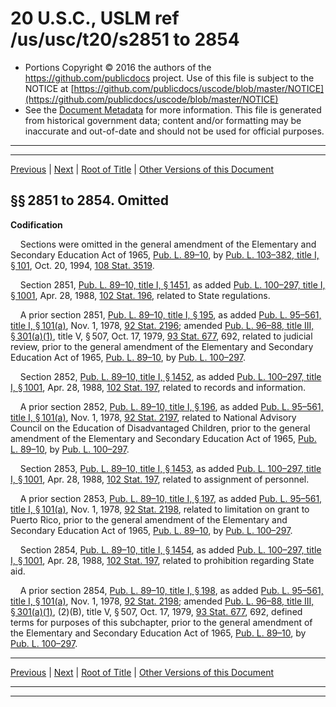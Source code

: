 ---
---

# 20 U.S.C., USLM ref /us/usc/t20/s2851 to 2854

* Portions Copyright © 2016 the authors of the https://github.com/publicdocs project.
  Use of this file is subject to the NOTICE at [https://github.com/publicdocs/uscode/blob/master/NOTICE](https://github.com/publicdocs/uscode/blob/master/NOTICE)
* See the [Document Metadata](././../../../../../../../..//README.md) for more information.
  This file is generated from historical government data; content and/or formatting may be inaccurate and out-of-date and should not be used for official purposes.

----------
----------

[Previous](./../../../../../../../..//us/usc/t20/ch47/schI/d1/ptF/spt2/m__us_usc_t20_ch47_schI_d1_ptF_spt2.md) | [Next](./../../../../../../../..//us/usc/t20/ch47/schI/d1/ptF/spt3/m__us_usc_t20_ch47_schI_d1_ptF_spt3.md) | [Root of Title](./../../../../../../../../) | [Other Versions of this Document](https://publicdocs.github.io/go/links?ns=uslm&ref=%2Fus%2Fusc%2Ft20%2Fs2851+to+2854)

## §§ 2851 to 2854. Omitted

 __Codification__ 

    Sections were omitted in the general amendment of the Elementary and Secondary Education Act of 1965, [Pub. L. 89–10][/us/pl/89/10], by [Pub. L. 103–382, title I, § 101][/us/pl/103/382/s101], Oct. 20, 1994, [108 Stat. 3519][/us/stat/108/3519].

    Section 2851, [Pub. L. 89–10, title I, § 1451][/us/pl/89/10/s1451], as added [Pub. L. 100–297, title I, § 1001][/us/pl/100/297/s1001], Apr. 28, 1988, [102 Stat. 196][/us/stat/102/196], related to State regulations.

    A prior section 2851, [Pub. L. 89–10, title I, § 195][/us/pl/89/10/s195], as added [Pub. L. 95–561, title I, § 101(a)][/us/pl/95/561/s101/a], Nov. 1, 1978, [92 Stat. 2196][/us/stat/92/2196]; amended [Pub. L. 96–88, title III, § 301(a)(1)][/us/pl/96/88/s301/a/1], title V, § 507, Oct. 17, 1979, [93 Stat. 677][/us/stat/93/677], 692, related to judicial review, prior to the general amendment of the Elementary and Secondary Education Act of 1965, [Pub. L. 89–10][/us/pl/89/10], by [Pub. L. 100–297][/us/pl/100/297].

    Section 2852, [Pub. L. 89–10, title I, § 1452][/us/pl/89/10/s1452], as added [Pub. L. 100–297, title I, § 1001][/us/pl/100/297/s1001], Apr. 28, 1988, [102 Stat. 197][/us/stat/102/197], related to records and information.

    A prior section 2852, [Pub. L. 89–10, title I, § 196][/us/pl/89/10/s196], as added [Pub. L. 95–561, title I, § 101(a)][/us/pl/95/561/s101/a], Nov. 1, 1978, [92 Stat. 2197][/us/stat/92/2197], related to National Advisory Council on the Education of Disadvantaged Children, prior to the general amendment of the Elementary and Secondary Education Act of 1965, [Pub. L. 89–10][/us/pl/89/10], by [Pub. L. 100–297][/us/pl/100/297].

    Section 2853, [Pub. L. 89–10, title I, § 1453][/us/pl/89/10/s1453], as added [Pub. L. 100–297, title I, § 1001][/us/pl/100/297/s1001], Apr. 28, 1988, [102 Stat. 197][/us/stat/102/197], related to assignment of personnel.

    A prior section 2853, [Pub. L. 89–10, title I, § 197][/us/pl/89/10/s197], as added [Pub. L. 95–561, title I, § 101(a)][/us/pl/95/561/s101/a], Nov. 1, 1978, [92 Stat. 2198][/us/stat/92/2198], related to limitation on grant to Puerto Rico, prior to the general amendment of the Elementary and Secondary Education Act of 1965, [Pub. L. 89–10][/us/pl/89/10], by [Pub. L. 100–297][/us/pl/100/297].

    Section 2854, [Pub. L. 89–10, title I, § 1454][/us/pl/89/10/s1454], as added [Pub. L. 100–297, title I, § 1001][/us/pl/100/297/s1001], Apr. 28, 1988, [102 Stat. 197][/us/stat/102/197], related to prohibition regarding State aid.

    A prior section 2854, [Pub. L. 89–10, title I, § 198][/us/pl/89/10/s198], as added [Pub. L. 95–561, title I, § 101(a)][/us/pl/95/561/s101/a], Nov. 1, 1978, [92 Stat. 2198][/us/stat/92/2198]; amended [Pub. L. 96–88, title III, § 301(a)(1)][/us/pl/96/88/s301/a/1], (2)(B), title V, § 507, Oct. 17, 1979, [93 Stat. 677][/us/stat/93/677], 692, defined terms for purposes of this subchapter, prior to the general amendment of the Elementary and Secondary Education Act of 1965, [Pub. L. 89–10][/us/pl/89/10], by [Pub. L. 100–297][/us/pl/100/297].

----------

[Previous](./../../../../../../../..//us/usc/t20/ch47/schI/d1/ptF/spt2/m__us_usc_t20_ch47_schI_d1_ptF_spt2.md) | [Next](./../../../../../../../..//us/usc/t20/ch47/schI/d1/ptF/spt3/m__us_usc_t20_ch47_schI_d1_ptF_spt3.md) | [Root of Title](./../../../../../../../../) | [Other Versions of this Document](https://publicdocs.github.io/go/links?ns=uslm&ref=%2Fus%2Fusc%2Ft20%2Fs2851+to+2854)

----------
----------

[/us/pl/89/10]: https://publicdocs.github.io/go/links?ns=uslm&ref=%2Fus%2Fpl%2F89%2F10
[/us/pl/103/382/s101]: https://publicdocs.github.io/go/links?ns=uslm&ref=%2Fus%2Fpl%2F103%2F382%2Fs101
[/us/stat/108/3519]: https://publicdocs.github.io/go/links?ns=uslm&ref=%2Fus%2Fstat%2F108%2F3519
[/us/pl/89/10/s1451]: https://publicdocs.github.io/go/links?ns=uslm&ref=%2Fus%2Fpl%2F89%2F10%2Fs1451
[/us/pl/100/297/s1001]: https://publicdocs.github.io/go/links?ns=uslm&ref=%2Fus%2Fpl%2F100%2F297%2Fs1001
[/us/stat/102/196]: https://publicdocs.github.io/go/links?ns=uslm&ref=%2Fus%2Fstat%2F102%2F196
[/us/pl/89/10/s195]: https://publicdocs.github.io/go/links?ns=uslm&ref=%2Fus%2Fpl%2F89%2F10%2Fs195
[/us/pl/95/561/s101/a]: https://publicdocs.github.io/go/links?ns=uslm&ref=%2Fus%2Fpl%2F95%2F561%2Fs101%2Fa
[/us/stat/92/2196]: https://publicdocs.github.io/go/links?ns=uslm&ref=%2Fus%2Fstat%2F92%2F2196
[/us/pl/96/88/s301/a/1]: https://publicdocs.github.io/go/links?ns=uslm&ref=%2Fus%2Fpl%2F96%2F88%2Fs301%2Fa%2F1
[/us/stat/93/677]: https://publicdocs.github.io/go/links?ns=uslm&ref=%2Fus%2Fstat%2F93%2F677
[/us/pl/89/10]: https://publicdocs.github.io/go/links?ns=uslm&ref=%2Fus%2Fpl%2F89%2F10
[/us/pl/100/297]: https://publicdocs.github.io/go/links?ns=uslm&ref=%2Fus%2Fpl%2F100%2F297
[/us/pl/89/10/s1452]: https://publicdocs.github.io/go/links?ns=uslm&ref=%2Fus%2Fpl%2F89%2F10%2Fs1452
[/us/pl/100/297/s1001]: https://publicdocs.github.io/go/links?ns=uslm&ref=%2Fus%2Fpl%2F100%2F297%2Fs1001
[/us/stat/102/197]: https://publicdocs.github.io/go/links?ns=uslm&ref=%2Fus%2Fstat%2F102%2F197
[/us/pl/89/10/s196]: https://publicdocs.github.io/go/links?ns=uslm&ref=%2Fus%2Fpl%2F89%2F10%2Fs196
[/us/pl/95/561/s101/a]: https://publicdocs.github.io/go/links?ns=uslm&ref=%2Fus%2Fpl%2F95%2F561%2Fs101%2Fa
[/us/stat/92/2197]: https://publicdocs.github.io/go/links?ns=uslm&ref=%2Fus%2Fstat%2F92%2F2197
[/us/pl/89/10]: https://publicdocs.github.io/go/links?ns=uslm&ref=%2Fus%2Fpl%2F89%2F10
[/us/pl/100/297]: https://publicdocs.github.io/go/links?ns=uslm&ref=%2Fus%2Fpl%2F100%2F297
[/us/pl/89/10/s1453]: https://publicdocs.github.io/go/links?ns=uslm&ref=%2Fus%2Fpl%2F89%2F10%2Fs1453
[/us/pl/100/297/s1001]: https://publicdocs.github.io/go/links?ns=uslm&ref=%2Fus%2Fpl%2F100%2F297%2Fs1001
[/us/stat/102/197]: https://publicdocs.github.io/go/links?ns=uslm&ref=%2Fus%2Fstat%2F102%2F197
[/us/pl/89/10/s197]: https://publicdocs.github.io/go/links?ns=uslm&ref=%2Fus%2Fpl%2F89%2F10%2Fs197
[/us/pl/95/561/s101/a]: https://publicdocs.github.io/go/links?ns=uslm&ref=%2Fus%2Fpl%2F95%2F561%2Fs101%2Fa
[/us/stat/92/2198]: https://publicdocs.github.io/go/links?ns=uslm&ref=%2Fus%2Fstat%2F92%2F2198
[/us/pl/89/10]: https://publicdocs.github.io/go/links?ns=uslm&ref=%2Fus%2Fpl%2F89%2F10
[/us/pl/100/297]: https://publicdocs.github.io/go/links?ns=uslm&ref=%2Fus%2Fpl%2F100%2F297
[/us/pl/89/10/s1454]: https://publicdocs.github.io/go/links?ns=uslm&ref=%2Fus%2Fpl%2F89%2F10%2Fs1454
[/us/pl/100/297/s1001]: https://publicdocs.github.io/go/links?ns=uslm&ref=%2Fus%2Fpl%2F100%2F297%2Fs1001
[/us/stat/102/197]: https://publicdocs.github.io/go/links?ns=uslm&ref=%2Fus%2Fstat%2F102%2F197
[/us/pl/89/10/s198]: https://publicdocs.github.io/go/links?ns=uslm&ref=%2Fus%2Fpl%2F89%2F10%2Fs198
[/us/pl/95/561/s101/a]: https://publicdocs.github.io/go/links?ns=uslm&ref=%2Fus%2Fpl%2F95%2F561%2Fs101%2Fa
[/us/stat/92/2198]: https://publicdocs.github.io/go/links?ns=uslm&ref=%2Fus%2Fstat%2F92%2F2198
[/us/pl/96/88/s301/a/1]: https://publicdocs.github.io/go/links?ns=uslm&ref=%2Fus%2Fpl%2F96%2F88%2Fs301%2Fa%2F1
[/us/stat/93/677]: https://publicdocs.github.io/go/links?ns=uslm&ref=%2Fus%2Fstat%2F93%2F677
[/us/pl/89/10]: https://publicdocs.github.io/go/links?ns=uslm&ref=%2Fus%2Fpl%2F89%2F10
[/us/pl/100/297]: https://publicdocs.github.io/go/links?ns=uslm&ref=%2Fus%2Fpl%2F100%2F297


